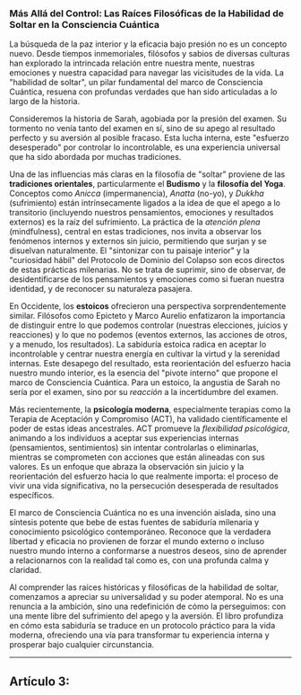 ### **Más Allá del Control: Las Raíces Filosóficas de la Habilidad de Soltar en la Consciencia Cuántica**
La búsqueda de la paz interior y la eficacia bajo presión no es un concepto nuevo. Desde tiempos inmemoriales, filósofos y sabios de diversas culturas han explorado la intrincada relación entre nuestra mente, nuestras emociones y nuestra capacidad para navegar las vicisitudes de la vida. La "habilidad de soltar", un pilar fundamental del marco de Consciencia Cuántica, resuena con profundas verdades que han sido articuladas a lo largo de la historia.

Consideremos la historia de Sarah, agobiada por la presión del examen. Su tormento no venía tanto del examen en sí, sino de su apego al resultado perfecto y su aversión al posible fracaso. Esta lucha interna, este "esfuerzo desesperado" por controlar lo incontrolable, es una experiencia universal que ha sido abordada por muchas tradiciones.

Una de las influencias más claras en la filosofía de "soltar" proviene de las **tradiciones orientales**, particularmente el **Budismo** y la **filosofía del Yoga**. Conceptos como *Anicca* (impermanencia), *Anatta* (no-yo), y *Dukkha* (sufrimiento) están intrínsecamente ligados a la idea de que el apego a lo transitorio (incluyendo nuestros pensamientos, emociones y resultados externos) es la raíz del sufrimiento. La práctica de la *atención plena* (mindfulness), central en estas tradiciones, nos invita a observar los fenómenos internos y externos sin juicio, permitiendo que surjan y se disuelvan naturalmente. El "sintonizar con tu paisaje interior" y la "curiosidad hábil" del Protocolo de Dominio del Colapso son ecos directos de estas prácticas milenarias. No se trata de suprimir, sino de observar, de desidentificarse de los pensamientos y emociones como si fueran nuestra identidad, y de reconocer su naturaleza pasajera.

En Occidente, los **estoicos** ofrecieron una perspectiva sorprendentemente similar. Filósofos como Epicteto y Marco Aurelio enfatizaron la importancia de distinguir entre lo que podemos controlar (nuestras elecciones, juicios y reacciones) y lo que no podemos (eventos externos, las acciones de otros, y a menudo, los resultados). La sabiduría estoica radica en aceptar lo incontrolable y centrar nuestra energía en cultivar la virtud y la serenidad internas. Este desapego del resultado, esta reorientación del esfuerzo hacia nuestro mundo interior, es la esencia del "pivote interno" que propone el marco de Consciencia Cuántica. Para un estoico, la angustia de Sarah no sería por el examen, sino por su *reacción* a la incertidumbre del examen.

Más recientemente, la **psicología moderna**, especialmente terapias como la Terapia de Aceptación y Compromiso (ACT), ha validado científicamente el poder de estas ideas ancestrales. ACT promueve la *flexibilidad psicológica*, animando a los individuos a aceptar sus experiencias internas (pensamientos, sentimientos) sin intentar controlarlas o eliminarlas, mientras se comprometen con acciones que están alineadas con sus valores. Es un enfoque que abraza la observación sin juicio y la reorientación del esfuerzo hacia lo que realmente importa: el proceso de vivir una vida significativa, no la persecución desesperada de resultados específicos.

El marco de Consciencia Cuántica no es una invención aislada, sino una síntesis potente que bebe de estas fuentes de sabiduría milenaria y conocimiento psicológico contemporáneo. Reconoce que la verdadera libertad y eficacia no provienen de forzar el mundo externo o incluso nuestro mundo interno a conformarse a nuestros deseos, sino de aprender a relacionarnos con la realidad tal como es, con una profunda calma y claridad.

Al comprender las raíces históricas y filosóficas de la habilidad de soltar, comenzamos a apreciar su universalidad y su poder atemporal. No es una renuncia a la ambición, sino una redefinición de cómo la perseguimos: con una mente libre del sufrimiento del apego y la aversión. El libro profundiza en cómo esta sabiduría se traduce en un protocolo práctico para la vida moderna, ofreciendo una vía para transformar tu experiencia interna y prosperar bajo cualquier circunstancia.

---

## Artículo 3: